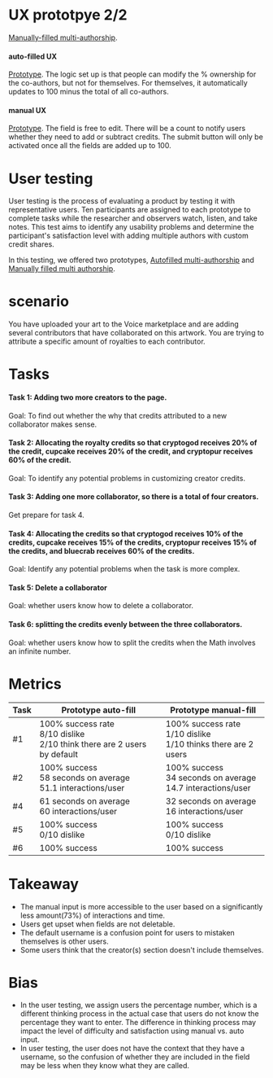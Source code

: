 # UX prototpye 2/2
[Manually-filled multi-authorship](https://isabellawang0108.github.io/Multi-authorship-UX-testing-Iteration/).
#### auto-filled UX
[Prototype](https://isabellawang0108.github.io/Multi-authorship-UX-testing-autoFill/).
The logic set up is that people can modify the % ownership for the co-authors, but not for themselves. For themselves, it automatically updates to 100 minus the total of all co-authors.

#### manual UX
[Prototype](https://isabellawang0108.github.io/Multi-authorship-UX-testing-Iteration/).
The field is free to edit. There will be a count to notify users whether they need to add or subtract credits. The submit button will only be activated once all the fields are added up to 100.


# User testing
User testing is the process of evaluating a product by testing it with representative users. Ten participants are assigned to each prototype to complete tasks while the researcher and observers watch, listen, and take notes. This test aims to identify any usability problems and determine the participant's satisfaction level with adding multiple authors with custom credit shares.

In this testing, we offered two prototypes, [Autofilled multi-authorship](https://isabellawang0108.github.io/Multi-authorship-UX-testing-autoFill/) and [Manually filled multi authorship](https://isabellawang0108.github.io/Multi-authorship-UX-testing-Iteration/).

# scenario
You have uploaded your art to the Voice marketplace and are adding several contributors that have collaborated on this artwork. You are trying to attribute a specific amount of royalties to each contributor.

# Tasks


#### Task 1: Adding two more creators to the page.

Goal: To find out whether the why that credits attributed to a new collaborator makes sense.
#### Task 2: Allocating the royalty credits so that cryptogod receives 20% of the credit, cupcake receives 20% of the credit, and cryptopur receives 60% of the credit.
Goal: To identify any potential problems in customizing creator credits.
#### Task 3: Adding one more collaborator, so there is a total of four creators.
Get prepare for task 4.
#### Task 4: Allocating the credits so that cryptogod receives 10% of the credits, cupcake receives 15% of the credits, cryptopur receives 15% of the credits, and bluecrab receives 60% of the credits.
Goal: Identify any potential problems when the task is more complex.
#### Task 5: Delete a collaborator
Goal: whether users know how to delete a collaborator. 
#### Task 6: splitting the credits evenly between the three collaborators.
Goal: whether users know how to split the credits when the Math involves an infinite number. 

# Metrics
| Task     | Prototype auto-fill                          | Prototype manual-fill
| -------- | -------------------------------------------- | -------------------------------------------- |
| #1     |  100% success rate<br/> 8/10 dislike<br/> 2/10 think there are 2 users by default| 100% success rate<br/> 1/10 dislike<br/>1/10 thinks there are 2 users|
| #2       | 100% success<br/>58 seconds on average<br/>51.1 interactions/user| 100% success<br/>34 seconds on average<br/>14.7 interactions/user|
| #4       | 61 seconds on average<br/> 60 interactions/user |32 seconds on average<br/> 16 interactions/user|
| #5       | 100% success<br/> 0/10 dislike                   | 100% success<br/> 0/10 dislike                   |
| #6       | 100% success                                | 100% success                  |



# Takeaway
- The manual input is more accessible to the user based on a significantly less amount(73%) of interactions and time.
- Users get upset when fields are not deletable.
- The default username is a confusion point for users to mistaken themselves is other users. 
- Some users think that the creator(s) section doesn't include themselves.


# Bias
- In the user testing, we assign users the percentage number, which is a different thinking process in the actual case that users do not know the percentage they want to enter. The difference in thinking process may impact the level of difficulty and satisfaction using manual vs. auto input.
- In user testing, the user does not have the context that they have a username, so the confusion of whether they are included in the field may be less when they know what they are called.



